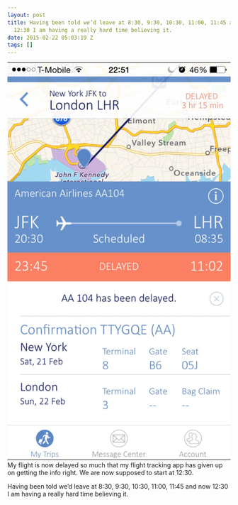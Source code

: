 ```yaml
---
layout: post
title: Having been told we’d leave at 8:30, 9:30, 10:30, 11:00, 11:45 and now
  12:30 I am having a really hard time believing it.
date: 2015-02-22 05:03:19 Z
tags: []
---
```

![](/media/2015/02/111727670969.jpg)
My flight is now delayed so much that my flight tracking app has given up on getting the info right. We are now supposed to start at 12:30.

Having been told we’d leave at 8:30, 9:30, 10:30, 11:00, 11:45 and now 12:30 I am having a really hard time believing it.

